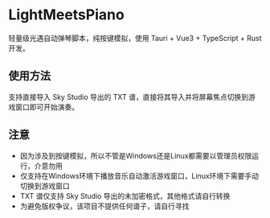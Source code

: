 # LightMeetsPiano

轻量级光遇自动弹琴脚本，纯按键模拟，使用 Tauri + Vue3 + TypeScript + Rust 开发。

## 使用方法

支持直接导入 Sky Studio 导出的 TXT 谱，直接将其导入并将屏幕焦点切换到游戏窗口即可开始演奏。

## 注意

- 因为涉及到按键模拟，所以不管是Windows还是Linux都需要以管理员权限运行，介意勿用
- 仅支持在Windows环境下播放音乐自动激活游戏窗口，Linux环境下需要手动切换到游戏窗口
- TXT 谱仅支持 Sky Studio 导出的未加密格式，其他格式请自行转换
- 为避免版权争议，该项目不提供任何谱子，请自行寻找
